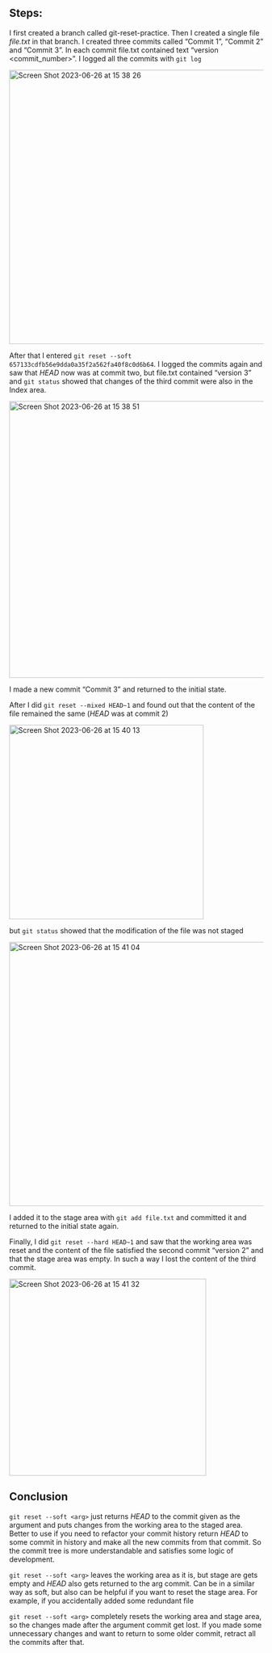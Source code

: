 ## Steps: 
I first created a branch called  git-reset-practice. Then I created a single file *file.txt* in that branch. 
I created three commits called “Commit 1”, “Commit 2” and “Commit 3”.  In each commit file.txt contained text “version <commit_number>”. 
I logged all the commits with ```git log```

<img width="543" alt="Screen Shot 2023-06-26 at 15 38 26" src="https://github.com/FK12344321/labs/assets/69464701/c70df129-21a2-4866-9c31-3dfcf994d3da">

After that I entered ```git reset --soft 657133cdfb56e9dda0a35f2a562fa40f8c0d6b64```. I logged the commits again and saw that *HEAD* now was at commit two, but file.txt contained “version 3” and ```git status``` showed that changes of the third commit were also in the Index area.

<img width="548" alt="Screen Shot 2023-06-26 at 15 38 51" src="https://github.com/FK12344321/labs/assets/69464701/64efce07-78e3-4a85-a731-ad99ccbda79d">

I made a new commit “Commit 3” and returned to the initial state. 

After I did ```git reset --mixed HEAD~1``` and found out that the content of the file remained the same (*HEAD* was at commit 2)

<img width="385" alt="Screen Shot 2023-06-26 at 15 40 13" src="https://github.com/FK12344321/labs/assets/69464701/a000014b-6383-44f7-a405-b3313e6840eb">

but ```git status``` showed that the modification of the file was not staged

<img width="523" alt="Screen Shot 2023-06-26 at 15 41 04" src="https://github.com/FK12344321/labs/assets/69464701/5844370c-5214-4252-aa3c-8417b5c78615">

I added it to the stage area with ```git add file.txt``` and committed it and returned to the initial state again.

Finally, I did ```git reset --hard HEAD~1``` and saw that the working area was reset and the content of the file satisfied the second commit “version 2” and that the stage area was empty. In such a way I lost the content of the third commit. 

<img width="390" alt="Screen Shot 2023-06-26 at 15 41 32" src="https://github.com/FK12344321/labs/assets/69464701/6c813613-7a01-489c-a666-7fc6210a5dd6">


## Conclusion 
```git reset --soft <arg>``` just returns *HEAD* to the commit given as the argument and puts changes from the working area to the staged area. Better to use if you need to refactor your commit history return *HEAD* to some commit in history and make all the new commits from that commit. So the commit tree is more understandable and satisfies some logic of development. 

```git reset --soft <arg>``` leaves the working area as it is, but stage are gets empty and *HEAD* also gets returned to the arg commit. Can be in a similar way as soft, but also can be helpful if you want to reset the stage area. For example, if you accidentally added some redundant file 

```git reset --soft <arg>``` completely resets the working area and stage area, so the changes made after the argument commit get lost. If you made some unnecessary changes and want to return to some older commit, retract all the commits after that. 

